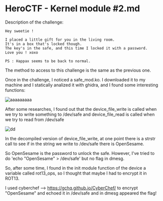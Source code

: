 # HeroCTF - Kernel module #2.md

Description of the challenge:

```
Hey sweetie !

I placed a little gift for you in the living room.
It's in a box that's locked though.
The key's in the safe, and this time I locked it with a password.
Love you ! xoxo

PS : Happax seems to be back to normal.
```

The method to access to this challenge is the same as the previous one.

Once in the challenge, I noticed a safe_mod.ko. I downloaded it to my machine and I statically analized it with ghidra, and I found some interesting functions:

![aaaaaaaaa](https://user-images.githubusercontent.com/80392368/116063350-2b2a8480-a685-11eb-8298-ff75b53cd800.PNG)

After some researches, I found out that the device_file_write is called when we try to write something to /dev/safe and device_file_read is called when we try to read from /dev/safe

![dd](https://user-images.githubusercontent.com/80392368/116063679-8a889480-a685-11eb-8427-a57f0ecd212b.PNG)

In the decompiled version of device_file_write, at one point there is a strstr call to see if in the string we write to /dev/safe there is OpenSesame.

So OpenSesame is the password to unlock the safe.
However, I've tried to do 'echo "OpenSesame" > /dev/safe' but no flag in dmesg.

So, after some time, I found in the init module function of the device a variable called rot13_ops, so I thought that maybe I had to encrypt it in ROT13.

I used cyberchef --> https://gchq.github.io/CyberChef/ to encrypt "OpenSesame" and echoed it in /dev/safe and in dmesg appeared the flag!
